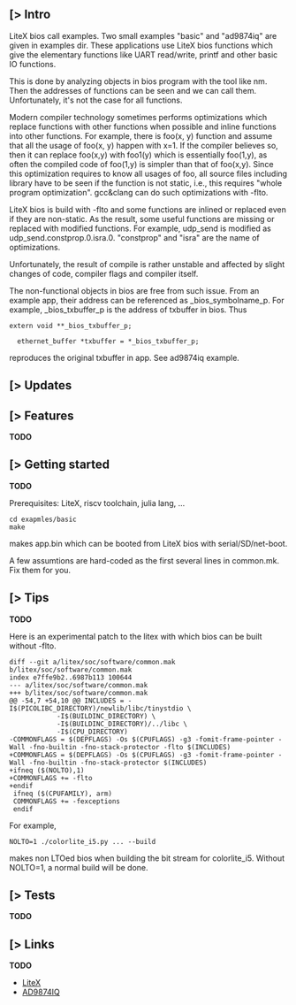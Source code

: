 [> Intro
--------

LiteX bios call examples. Two small examples "basic" and "ad9874iq" are given in examples dir. These applications use LiteX bios functions which give the elementary functions like UART read/write, printf and other basic IO functions.

This is done by analyzing objects in bios program with the tool like nm. Then the addresses of functions can be seen and we can call them. Unfortunately, it's not the case for all functions.

Modern compiler technology sometimes performs optimizations which replace functions with other functions when possible and inline functions into other functions. For example, there is foo(x, y) function and assume that all the usage of foo(x, y) happen with x=1. If the compiler believes so, then it can replace foo(x,y) with foo1(y) which is essentially foo(1,y), as often the compiled code of foo(1,y) is simpler than that of foo(x,y). Since this optimization requires to know all usages of foo, all source files including library have to be seen if the function is not static, i.e., this requires "whole program optimization". gcc&clang can do such optimizations with -flto.

LiteX bios is build with -flto and some functions are inlined or replaced even if they are non-static. As the result, some useful functions are missing or replaced with modified functions. For example, udp_send is modified as udp_send.constprop.0.isra.0. "constprop" and "isra" are the name of optimizations.

Unfortunately, the result of compile is rather unstable and affected by slight changes of code, compiler flags and compiler itself.

The non-functional objects in bios are free from such issue. From an example app, their address can be referenced as _bios_symbolname_p. For example, _bios_txbuffer_p is the address of txbuffer in bios. Thus
```
extern void **_bios_txbuffer_p;

  ethernet_buffer *txbuffer = *_bios_txbuffer_p;
```
reproduces the original txbuffer in app. See ad9874iq example.

[> Updates
----------

[> Features
-----------
**TODO**

[> Getting started
------------------
**TODO**

Prerequisites: LiteX, riscv toolchain, julia lang, ...

```
cd exapmles/basic
make
```

makes app.bin which can be booted from LiteX bios with serial/SD/net-boot.

A few assumtions are hard-coded as the first several lines in common.mk. Fix them for you.

[> Tips
--------
**TODO**

Here is an experimental patch to the litex with which bios can be built without -flto.

```
diff --git a/litex/soc/software/common.mak b/litex/soc/software/common.mak
index e7ffe9b2..6987b113 100644
--- a/litex/soc/software/common.mak
+++ b/litex/soc/software/common.mak
@@ -54,7 +54,10 @@ INCLUDES = -I$(PICOLIBC_DIRECTORY)/newlib/libc/tinystdio \
            -I$(BUILDINC_DIRECTORY) \
            -I$(BUILDINC_DIRECTORY)/../libc \
            -I$(CPU_DIRECTORY)
-COMMONFLAGS = $(DEPFLAGS) -Os $(CPUFLAGS) -g3 -fomit-frame-pointer -Wall -fno-builtin -fno-stack-protector -flto $(INCLUDES)
+COMMONFLAGS = $(DEPFLAGS) -Os $(CPUFLAGS) -g3 -fomit-frame-pointer -Wall -fno-builtin -fno-stack-protector $(INCLUDES)
+ifneq ($(NOLTO),1)
+COMMONFLAGS += -flto
+endif
 ifneq ($(CPUFAMILY), arm)
 COMMONFLAGS += -fexceptions
 endif

```

For example,
```
NOLTO=1 ./colorlite_i5.py ... --build
```
makes non LTOed bios when building the bit stream for colorlite_i5. Without NOLTO=1, a normal build will be done.

[> Tests
--------
**TODO**

[> Links
--------
**TODO**

* [LiteX](https://github.com/enjoy-digital/litex)
* [AD9874IQ](https://github.com/kazkojima/ad9874iq)


